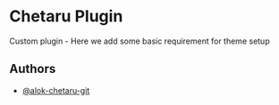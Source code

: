 # Chetaru Plugin

Custom plugin - Here we add some basic requirement for theme setup

## Authors

- [@alok-chetaru-git](https://www.github.com/alok-chetaru-git)

